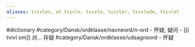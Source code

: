 ```yaml
---
aliases: tvivlen, at tvivle, tvivle, tvivler, tvivlede, tvivlet
---
```

#dictionary 
#category/Dansk/ordklasse/navneord/n-ord 
	- 怀疑, 疑问
	- [[i tvivl om]] 对... 存疑
#category/Dansk/ordklasse/udsagnsord 
	- 怀疑
